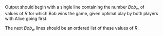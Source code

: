 Output should begin with a single line containing the number $\textit{Bob}_w$ of values of $R$ for which Bob wins the game, given optimal play by both players with Alice going first.

The next $\textit{Bob}_w$ lines should be an ordered list of these values of $R$.
